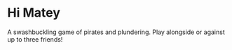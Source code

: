 # Hi Matey

A swashbuckling game of pirates and plundering. Play alongside or against up to three friends!

